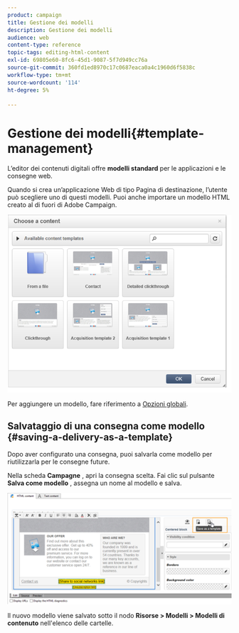 ```yaml
---
product: campaign
title: Gestione dei modelli
description: Gestione dei modelli
audience: web
content-type: reference
topic-tags: editing-html-content
exl-id: 69805e60-8fc6-45d1-9087-5f7d949cc76a
source-git-commit: 360fd1ed8970c17c0687eaca0a4c1960d6f5838c
workflow-type: tm+mt
source-wordcount: '114'
ht-degree: 5%

---
```


# Gestione dei modelli{#template-management}

L’editor dei contenuti digitali offre **modelli standard** per le applicazioni e le consegne web.

Quando si crea un’applicazione Web di tipo Pagina di destinazione, l’utente può scegliere uno di questi modelli. Puoi anche importare un modello HTML creato al di fuori di Adobe Campaign.

![](assets/dce_popup_templatechoice.png)

Per aggiungere un modello, fare riferimento a [Opzioni globali](content-editor-interface.md#global-options).

## Salvataggio di una consegna come modello {#saving-a-delivery-as-a-template}

Dopo aver configurato una consegna, puoi salvarla come modello per riutilizzarla per le consegne future.

Nella scheda **Campagne** , apri la consegna scelta. Fai clic sul pulsante **Salva come modello** , assegna un nome al modello e salva.

![](assets/dce_save_model.png)

Il nuovo modello viene salvato sotto il nodo **Risorse > Modelli > Modelli di contenuto** nell&#39;elenco delle cartelle.
